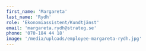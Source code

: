 ```yaml
---
first_name: 'Margareta'
last_name: 'Rydh'
role: 'Ekonomiassistent/Kundtjänst'
email: 'margareta.rydh@strateg.se'
phone: '070-184 44 18'
image: '/media/uploads/employee-margareta-rydh.jpg'
---
```

